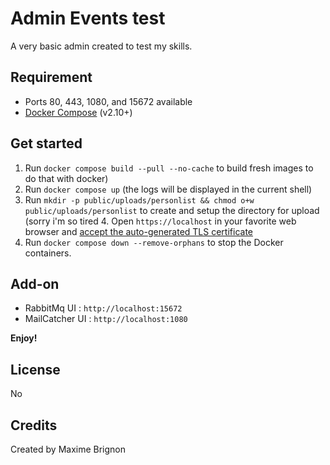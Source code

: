 # Admin Events test

A very basic admin created to test my skills.

## Requirement

* Ports 80, 443, 1080, and 15672 available
* [Docker Compose](https://docs.docker.com/compose/install/) (v2.10+)

## Get started

1. Run `docker compose build --pull --no-cache` to build fresh images
to do that with docker)
2. Run `docker compose up` (the logs will be displayed in the current shell)
3. Run `mkdir -p public/uploads/personlist && chmod o+w public/uploads/personlist` to create and setup the directory for upload (sorry i'm so tired 4. Open `https://localhost` in your favorite web browser and [accept the auto-generated TLS certificate](https://stackoverflow.com/a/15076602/1352334)
5. Run `docker compose down --remove-orphans` to stop the Docker containers.

## Add-on

* RabbitMq UI : `http://localhost:15672`
* MailCatcher UI : `http://localhost:1080`

**Enjoy!**

## License

No

## Credits

Created by Maxime Brignon
